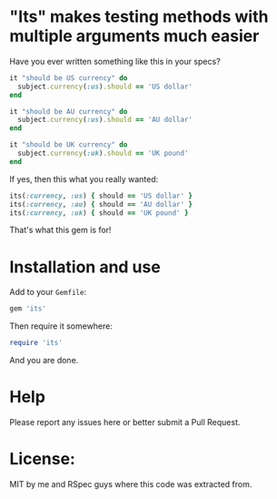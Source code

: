 "Its" makes testing methods with multiple arguments much easier
==================================================

Have you ever written something like this in your specs?

```ruby
it "should be US currency" do
  subject.currency(:us).should == 'US dollar'
end

it "should be AU currency" do
  subject.currency(:us).should == 'AU dollar'
end

it "should be UK currency" do
  subject.currency(:uk).should == 'UK pound'
end
```

If yes, then this what you really wanted:

```ruby
its(:currency, :us) { should == 'US dollar' }
its(:currency, :au) { should == 'AU dollar' }
its(:currency, :uk) { should == 'UK pound' }
```

That's what this gem is for!

Installation and use
==================================================

Add to your `Gemfile`:

```ruby
gem 'its'
```

Then require it somewhere:

```ruby
require 'its'
```

And you are done.


Help
==================================================

Please report any issues here or better submit a Pull Request.



License:
==================================================

MIT by me and RSpec guys where this code was extracted from.
